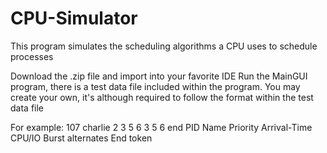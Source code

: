 # CPU-Simulator
This program simulates the scheduling algorithms a CPU uses to schedule processes

Download the .zip file and import into your favorite IDE
Run the MainGUI program, there is a test data file included within the program. 
You may create your own, it's although required to follow the format within the test data file

For example: 107 charlie  2         3                   5 6 3 5 6                    end
             PID Name     Priority  Arrival-Time       CPU/IO Burst alternates      End token
